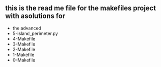 this is the read me file for the makefiles project with asolutions for 
---------------------------------------
- the advanced
- 5-island_perimeter.py 
- 4-Makefile
- 3-Makefile
- 2-Makefile
- 1-Makefile
- 0-Makefile 

